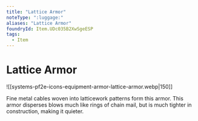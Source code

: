 ```yaml
---
title: "Lattice Armor"
noteType: ":luggage:"
aliases: "Lattice Armor"
foundryId: Item.UDc035B2XwSgeESP
tags:
  - Item
---
```


# Lattice Armor
![[systems-pf2e-icons-equipment-armor-lattice-armor.webp|150]]

Fine metal cables woven into latticework patterns form this armor. This armor disperses blows much like rings of chain mail, but is much tighter in construction, making it quieter.
